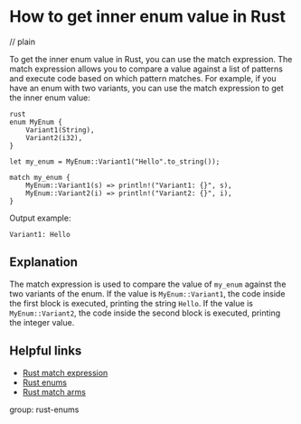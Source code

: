 # How to get inner enum value in Rust
// plain

To get the inner enum value in Rust, you can use the match expression. The match expression allows you to compare a value against a list of patterns and execute code based on which pattern matches. For example, if you have an enum with two variants, you can use the match expression to get the inner enum value:
```
rust
enum MyEnum {
    Variant1(String),
    Variant2(i32),
}

let my_enum = MyEnum::Variant1("Hello".to_string());

match my_enum {
    MyEnum::Variant1(s) => println!("Variant1: {}", s),
    MyEnum::Variant2(i) => println!("Variant2: {}", i),
}
```

Output example:
```
Variant1: Hello
```

## Explanation
 The match expression is used to compare the value of `my_enum` against the two variants of the enum. If the value is `MyEnum::Variant1`, the code inside the first block is executed, printing the string `Hello`. If the value is `MyEnum::Variant2`, the code inside the second block is executed, printing the integer value.

## Helpful links
- [Rust match expression](https://doc.rust-lang.org/book/ch06-02-match.html)
- [Rust enums](https://doc.rust-lang.org/book/ch06-01-defining-an-enum.html)
- [Rust match arms](https://doc.rust-lang.org/book/ch06-02-match.html#match-arms)

group: rust-enums